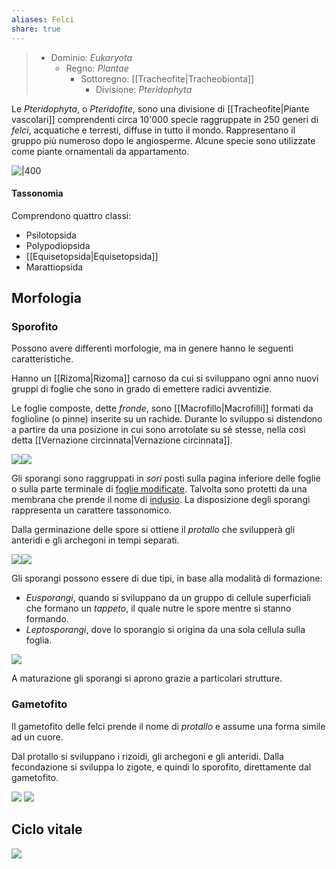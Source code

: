```yaml
---
aliases: Felci
share: true
---
```

> - Dominio: *Eukaryota*
> 	- Regno: *Plantae*
> 		- Sottoregno: [[Tracheofite|Tracheobionta]]
> 			- Divisione: *Pteridophyta*

Le *Pteridophyta*, o *Pteridofite*, sono una divisione di [[Tracheofite|Piante vascolari]] comprendenti circa 10'000 specie raggruppate in 250 generi di *felci*, acquatiche e terresti, diffuse in tutto il mondo.
Rappresentano il gruppo più numeroso dopo le angiosperme.
Alcune specie sono utilizzate come piante ornamentali da appartamento.

![|400](ea7b65e4d79300e18d375a5f3c0ffa68_MD5%201.jpg)

#### Tassonomia
Comprendono quattro classi:
- Psilotopsida
- Polypodiopsida
- [[Equisetopsida|Equisetopsida]]
- Marattiopsida

## Morfologia
### Sporofito
Possono avere differenti morfologie, ma in genere hanno le seguenti caratteristiche.

Hanno un [[Rizoma|Rizoma]] carnoso da cui si sviluppano ogni anno nuovi gruppi di foglie che sono in grado di emettere radici avventizie.

Le foglie composte, dette *fronde*, sono [[Macrofillo|Macrofilli]] formati da foglioline (o pinne) inserite su un rachide.
Durante lo sviluppo si distendono a partire da una posizione in cui sono arrotolate su sé stesse, nella così detta [[Vernazione circinnata|Vernazione circinnata]].

![](d62323e98395b6ed327b8932aac1074a_MD5%201.jpg)![](e461f60fb9da559a3a69290b670f29db_MD5%201.png)

Gli sporangi sono raggruppati in *sori* posti sulla pagina inferiore delle foglie o sulla parte terminale di [foglie modificate](https://i.imgur.com/WDY40uW.png). Talvolta sono protetti da una membrana che prende il nome di [indusio](https://i.imgur.com/4It4K63.png).
La disposizione degli sporangi rappresenta un carattere tassonomico.

Dalla germinazione delle spore si ottiene il *protallo* che svilupperà gli anteridi e gli archegoni in tempi separati.

![](413aadae608dbfb6986b586e16ae4568_MD5%201.png)![](355f89f15f9e735ac56ca4ef1c832ee3_MD5%201.png)

Gli sporangi possono essere di due tipi, in base alla modalità di formazione:
- *Eusporangi*, quando si sviluppano da un gruppo di cellule superficiali che formano un *tappeto*, il quale nutre le spore mentre si stanno formando.
- *Leptosporangi*, dove lo sporangio si origina da una sola cellula sulla foglia.

![](1a30d4871dbf91df609af1a8823e67a1_MD5%201.png)

A maturazione gli sporangi si aprono grazie a particolari strutture.

### Gametofito
Il gametofito delle felci prende il nome di *protallo* e assume una forma simile ad un cuore.

Dal protallo si sviluppano i rizoidi, gli archegoni e gli anteridi. Dalla fecondazione si sviluppa lo zigote, e quindi lo sporofito, direttamente dal gametofito.

![](37062b1fa66c3a971bf94bd465315eb6_MD5%201.png) 
![](c237f58f70fe816c1a2dd30ca628381a_MD5%201.png)

## Ciclo vitale
![](18159f7fb8c2d28301b1e3731585f576_MD5%201.png)